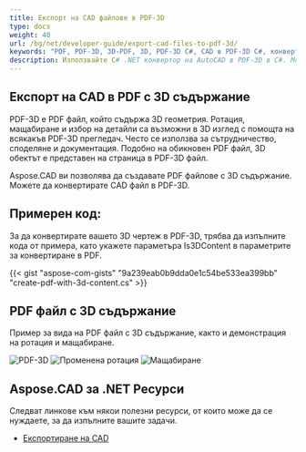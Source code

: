 ```yaml
---
title: Експорт на CAD файлове в PDF-3D
type: docs
weight: 40
url: /bg/net/developer-guide/export-cad-files-to-pdf-3d/
keywords: "PDF, PDF-3D, 3D-PDF, 3D, PDF-3D C#, CAD в PDF-3D C#, конвертиране на AutoCAD, конвертиране на autocad в pdf-3d"
description: Използвайте C# .NET конвертор на AutoCAD в PDF-3D в C#. Можете да конвертирате 3D модел в PDF-3D в C# .NET също.
---
```


## **Експорт на CAD в PDF с 3D съдържание**

PDF-3D е PDF файл, който съдържа 3D геометрия. Ротация, мащабиране и избор на детайли са възможни в 3D изглед с помощта на всякакъв PDF-3D прегледач. Често се използва за сътрудничество, споделяне и документация. Подобно на обикновен PDF файл, 3D обектът е представен на страница в PDF-3D файл.

Aspose.CAD ви позволява да създавате PDF файлове с 3D съдържание. Можете да конвертирате CAD файл в PDF-3D.

## **Примерен код:**

За да конвертирате вашето 3D чертеж в PDF-3D, трябва да изпълните кода от примера, като укажете параметъра Is3DContent в параметрите за конвертиране в PDF.

{{< gist "aspose-com-gists" "9a239eab0b9dda0e1c54be533ea399bb" "create-pdf-with-3d-content.cs" >}}

## **PDF файл с 3D съдържание**

Пример за вида на PDF файл с 3D съдържание, както и демонстрация на ротация и мащабиране.

![PDF-3D](/cad/_assets/guide/pdf-3d/result.png)
![Променена ротация](/cad/_assets/guide/pdf-3d/rotate.png)
![Мащабиране](/cad/_assets/guide/pdf-3d/scaling.png)

## **Aspose.CAD за .NET Ресурси**

Следват линкове към някои полезни ресурси, от които може да се нуждаете, за да изпълните вашите задачи.

- [Експортиране на CAD](/bg/cad/net/exporting-cad/)
